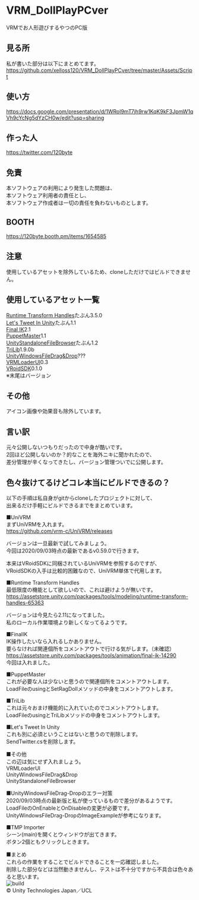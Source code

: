 # VRM_DollPlayPCver
VRMでお人形遊びするやつのPC版

## 見る所
私が書いた部分は以下にまとめてます。  
https://github.com/xelloss120/VRM_DollPlayPCver/tree/master/Assets/Script

## 使い方
https://docs.google.com/presentation/d/1WRol9mT7jh9rw1KqK9kF3JpmW1qVh9cYcNg5dYzCH0w/edit?usp=sharing

## 作った人
https://twitter.com/120byte

## 免責
本ソフトウェアの利用により発生した問題は、  
本ソフトウェア利用者の責任とし、  
本ソフトウェア作成者は一切の責任を負わないものとします。

## BOOTH
https://120byte.booth.pm/items/1654585

## 注意
使用しているアセットを除外しているため、cloneしただけではビルドできません。

## 使用しているアセット一覧
[Runtime Transform Handles](https://assetstore.unity.com/packages/tools/modeling/runtime-transform-handles-65363)たぶん3.5.0  
[Let's Tweet In Unity](https://assetstore.unity.com/packages/tools/integration/let-s-tweet-in-unity-536)たぶん1.1  
[Final IK](https://assetstore.unity.com/packages/tools/animation/final-ik-14290)2.1  
[PuppetMaster](https://assetstore.unity.com/packages/tools/physics/puppetmaster-48977)1.1  
[UnityStandaloneFileBrowser](https://github.com/gkngkc/UnityStandaloneFileBrowser)たぶん1.2  
[TriLib](https://assetstore.unity.com/packages/tools/modeling/trilib-model-loader-package-91777?locale=ja-JP)1.9.0b  
[UnityWindowsFileDrag&Drop](https://github.com/Bunny83/UnityWindowsFileDrag-Drop)???  
[VRMLoaderUI](https://github.com/m2wasabi/VRMLoaderUI)0.3  
[VRoidSDK](https://developer.vroid.com/)0.1.0  
※末尾はバージョン

## その他
アイコン画像や効果音も除外しています。

## 言い訳
元々公開しないつもりだったので中身が酷いです。  
2回ほど公開しないのか？的なことを海外ニキに聞かれたので、  
差分管理が辛くなってきたし、バージョン管理ついでに公開します。

## 色々抜けてるけどコレ本当にビルドできるの？
以下の手順は私自身がgitからcloneしたプロジェクトに対して、  
出来るだけ手軽にビルドできるまでをまとめています。  
  
■UniVRM  
まずUniVRMを入れます。  
https://github.com/vrm-c/UniVRM/releases  
  
バージョンは一旦最新で試してみましょう。  
今回は2020/09/03時点の最新であるv0.59.0で行きます。  
  
本来はVRoidSDKに同梱されているUniVRMを参照するのですが、  
VRoidSDKの入手は比較的困難なので、UniVRM単体で代用します。  
  
■Runtime Transform Handles  
最低限度の機能として欲しいので、これは避けようが無いです。  
https://assetstore.unity.com/packages/tools/modeling/runtime-transform-handles-65363  
  
バージョンは今見たら2.11になってました。  
私のローカル作業環境より新しくなってるようです。  
  
■FinalIK  
IK操作したいなら入れるしかありません。  
要らなければ関連個所をコメントアウトで行ける気がします。（未確認）  
https://assetstore.unity.com/packages/tools/animation/final-ik-14290  
今回は入れました。  
  
■PuppetMaster  
これが必要な人は少ないと思うので関連個所をコメントアウトします。  
LoadFileのusingとSetRagDollメソッドの中身をコメントアウトします。  
  
■TriLib  
これは元々おまけ機能的に入れていたのでコメントアウトします。  
LoadFileのusingとTriLibメソッドの中身をコメントアウトします。  
  
■Let's Tweet In Unity  
これも別に必須ということはないと思うので削除します。  
SendTwitter.csを削除します。  
  
■その他  
この辺は気にせず入れましょう。  
VRMLoaderUI  
UnityWindowsFileDrag&Drop  
UnityStandaloneFileBrowser  
  
■UnityWindowsFileDrag-Dropのエラー対策  
2020/09/03時点の最新版と私が使っているもので差分があるようです。  
LoadFileのOnEnableとOnDisableの変更が必要です。  
UnityWindowsFileDrag-DropのImageExampleが参考になります。  
  
■TMP Importer  
シーン(main)を開くとウィンドウが出てきます。  
ボタン2個ともクリックしときます。  
  
■まとめ  
これらの作業をすることでビルドできることを一応確認しました。  
削除した部分などは当然動きませんし、テストは不十分ですから不具合は色々あると思います。  
![build](https://user-images.githubusercontent.com/13127051/92105197-7275b380-ee1d-11ea-8af7-0c739e4094c6.jpg)  
© Unity Technologies Japan／UCL
